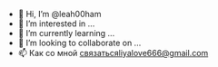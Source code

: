 - 👋 Hi, I’m @leah00ham
- 👀 I’m interested in ...
- 🌱 I’m currently learning ...
- 💞️ I’m looking to collaborate on ...
- 📫 Как со мной связатьсяliyalove666@gmail.com

<!---
lia00ham/lia00ham is a ✨ special ✨ repository because its `README.md` (this file) appears on your GitHub profile.
You can click the Preview link to take a look at your changes.
--->

